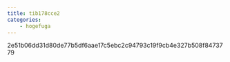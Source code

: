 ```yaml
---
title: tib178cce2
categories:
    - hogefuga
---
```

2e51b06dd31d80de77b5df6aae17c5ebc2c94793c19f9cb4e327b508f8473779